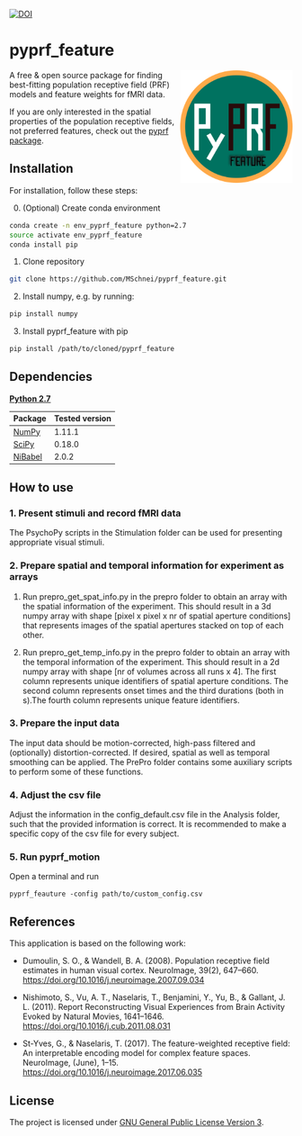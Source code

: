 [![DOI](https://zenodo.org/badge/78625137.svg)](https://zenodo.org/badge/latestdoi/78625137)

# pyprf_feature
<img src="logo/logo.png" width=200 align="right" />

A free & open source package for finding best-fitting population receptive field (PRF) models and feature weights for fMRI data.

If you are only interested in the spatial properties of the population receptive fields, not preferred features, check out the [pyprf package](https://github.com/ingo-m/pypRF).

## Installation

For installation, follow these steps:

0. (Optional) Create conda environment
```bash
conda create -n env_pyprf_feature python=2.7
source activate env_pyprf_feature
conda install pip
```

1. Clone repository
```bash
git clone https://github.com/MSchnei/pyprf_feature.git
```

2. Install numpy, e.g. by running:
```bash
pip install numpy
```

3. Install pyprf_feature with pip
```bash
pip install /path/to/cloned/pyprf_feature
```

## Dependencies
[**Python 2.7**](https://www.python.org/download/releases/2.7/)

| Package                              | Tested version |
|--------------------------------------|----------------|
| [NumPy](http://www.numpy.org/)       | 1.11.1         |
| [SciPy](http://www.scipy.org/)       | 0.18.0         |
| [NiBabel](http://nipy.org/nibabel/)  | 2.0.2          |

## How to use
### 1. Present stimuli and record fMRI data
The PsychoPy scripts in the Stimulation folder can be used for presenting appropriate visual stimuli.

### 2. Prepare spatial and temporal information for experiment as arrays
1. Run prepro_get_spat_info.py in the prepro folder to obtain an array with the spatial information of the experiment.
   This should result in a 3d numpy array with shape [pixel x pixel x nr of spatial aperture conditions] that represents
   images of the spatial apertures stacked on top of each other.

2. Run prepro_get_temp_info.py in the prepro folder to obtain an array with the temporal information of the experiment.
   This should result in a 2d numpy array with shape [nr of volumes across all runs x 4]. The first column represents
   unique identifiers of spatial aperture conditions. The second column represents onset times and the third durations
   (both in s).The fourth column represents unique feature identifiers.

### 3. Prepare the input data
The input data should be motion-corrected, high-pass filtered and (optionally) distortion-corrected.
If desired, spatial as well as temporal smoothing can be applied.
The PrePro folder contains some auxiliary scripts to perform some of these functions.

### 4. Adjust the csv file
Adjust the information in the config_default.csv file in the Analysis folder, such that the provided information is correct.
It is recommended to make a specific copy of the csv file for every subject.

### 5. Run pyprf_motion
Open a terminal and run
```
pyprf_feauture -config path/to/custom_config.csv
```

## References
This application is based on the following work:

* Dumoulin, S. O., & Wandell, B. A. (2008). Population receptive field estimates in human visual cortex. NeuroImage, 39(2), 647–660. https://doi.org/10.1016/j.neuroimage.2007.09.034

* Nishimoto, S., Vu, A. T., Naselaris, T., Benjamini, Y., Yu, B., & Gallant, J. L. (2011). Report Reconstructing Visual Experiences from Brain Activity Evoked by Natural Movies, 1641–1646. https://doi.org/10.1016/j.cub.2011.08.031

* St-Yves, G., & Naselaris, T. (2017). The feature-weighted receptive field: An interpretable encoding model for complex feature spaces. NeuroImage, (June), 1–15. https://doi.org/10.1016/j.neuroimage.2017.06.035

## License
The project is licensed under [GNU General Public License Version 3](http://www.gnu.org/licenses/gpl.html).

